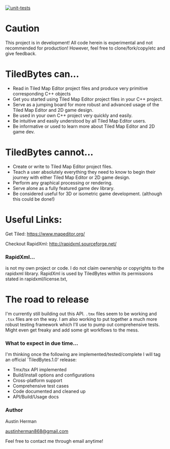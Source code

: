[![unit-tests](https://github.com/austeeen/tiledbytes/actions/workflows/on-push-ci.yml/badge.svg)](https://github.com/austeeen/tiledbytes/actions/workflows/on-push-ci.yml)

# Caution

This project is in development! All code herein is experimental and not recommended for production!
However, feel free to clone/fork/copy/etc and give feedback.

# TiledBytes can...

 - Read in Tiled Map Editor project files and produce very primitive corresponding C++ objects
 - Get you started using Tiled Map Editor project files in your C++ project.
 - Serve as a jumping board for more robust and advanced usage of the Tiled Map Editor and 2D game
   design.
 - Be used in your own C++ project very quickly and easily.
 - Be intuitive and easily understood by all Tiled Map Editor users.
 - Be informative or used to learn more about Tiled Map Editor and 2D game dev.

# TiledBytes cannot...

 - Create or write to Tiled Map Editor project files.
 - Teach a user absolutely everything they need to know to begin their journey with either Tiled Map
   Editor or 2D game design.
 - Perform any graphical processing or rendering.
 - Serve alone as a fully featured game dev library.
 - Be considered useful for 3D or isometric game development. (although this could be done!)

# Useful Links:

Get Tiled: https://www.mapeditor.org/

Checkout RapidXml: http://rapidxml.sourceforge.net/

### RapidXml...

is not my own project or code. I do not claim ownership or copyrights to the rapidxml library.
RapidXml is used by TiledBytes within its permissions stated in rapidxml/license.txt,

# The road to release

I'm currently still building out this API. `.tmx` files seem to be working and `.tsx` files are on the
way. I am also working to put together a much more robust testing framework which I'll use to pump
out comprehensive tests. Might even get freaky and add some git workflows to the mess.

### What to expect in due time...

I'm thinking once the following are implemented/tested/complete I will tag an official `TiledBytes.1.0' release:
 - Tmx/tsx API implemented
 - Build/install options and configurations
 - Cross-platform support
 - Comprehensive test cases
 - Code documented and cleaned up
 - API/Build/Usage docs

### Author

Austin Herman

austinherman868@gmail.com

Feel free to contact me through email anytime!
